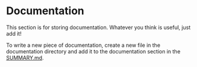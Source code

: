 # Documentation 

This section is for storing documentation. Whatever you think is useful, just add it! 

To write a new piece of documentation, create a new file in the documentation directory and add it to the documentation section in the [SUMMARY.md](https://github.com/mlvqc/wiki/blob/master/SUMMARY.md). 
